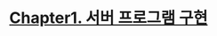 [chapter1]: https://github.com/Lokie89/Kisa/tree/master/Subject4/Chapter1 "move"
# [Chapter1. 서버 프로그램 구현][chapter1]

